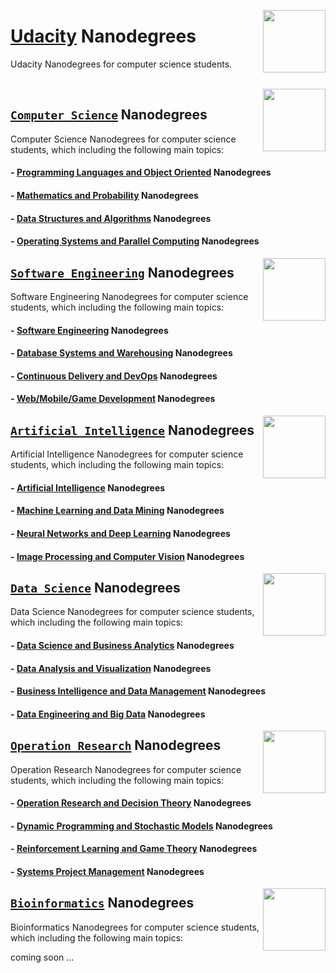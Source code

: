 <img align="right" width="100" src="https://github.com/cs-MohamedAyman/cs-MohamedAyman/blob/main/repos-logos/udacity.jpg"></img>

# [Udacity](https://www.udacity.com/) Nanodegrees
Udacity Nanodegrees for computer science students.

<br>

<img align="right" width="100" height="100" src="https://github.com/cs-MohamedAyman/cs-MohamedAyman/blob/main/repos-logos/computer-science-department.jpg">

## [`Computer Science`](https://github.com/cs-MohamedAyman/eLearning-Platforms/tree/master/Udacity-Nanodegrees/blob/master/Computer-Science/README.md) Nanodegrees
Computer Science Nanodegrees for computer science students, which including the following main topics:

#### - [Programming Languages and Object Oriented](https://github.com/cs-MohamedAyman/eLearning-Platforms/tree/master/Udacity-Nanodegrees/blob/master/Computer-Science/README.md) Nanodegrees
#### - [Mathematics and Probability](https://github.com/cs-MohamedAyman/eLearning-Platforms/tree/master/Udacity-Nanodegrees/blob/master/Computer-Science/README.md) Nanodegrees
#### - [Data Structures and Algorithms](https://github.com/cs-MohamedAyman/eLearning-Platforms/tree/master/Udacity-Nanodegrees/blob/master/Computer-Science/README.md) Nanodegrees
#### - [Operating Systems and Parallel Computing](https://github.com/cs-MohamedAyman/eLearning-Platforms/tree/master/Udacity-Nanodegrees/blob/master/Computer-Science/README.md) Nanodegrees

<img align="right" width="100" height="100" src="https://github.com/cs-MohamedAyman/cs-MohamedAyman/blob/main/repos-logos/software-engineering-department.jpg">

## [`Software Engineering`](https://github.com/cs-MohamedAyman/eLearning-Platforms/tree/master/Udacity-Nanodegrees/tree/master/Software-Engineering/README.md) Nanodegrees
Software Engineering Nanodegrees for computer science students, which including the following main topics:

#### - [Software Engineering](https://github.com/cs-MohamedAyman/eLearning-Platforms/tree/master/Udacity-Nanodegrees/tree/master/Software-Engineering/README.md) Nanodegrees
#### - [Database Systems and Warehousing](https://github.com/cs-MohamedAyman/eLearning-Platforms/tree/master/Udacity-Nanodegrees/tree/master/Software-Engineering/README.md) Nanodegrees
#### - [Continuous Delivery and DevOps](https://github.com/cs-MohamedAyman/eLearning-Platforms/tree/master/Udacity-Nanodegrees/tree/master/Software-Engineering/README.md) Nanodegrees
#### - [Web/Mobile/Game Development](https://github.com/cs-MohamedAyman/eLearning-Platforms/tree/master/Udacity-Nanodegrees/tree/master/Software-Engineering/README.md) Nanodegrees

<img align="right" width="100" height="100" src="https://github.com/cs-MohamedAyman/cs-MohamedAyman/blob/main/repos-logos/artificial-intelligence-department.jpg">

## [`Artificial Intelligence`](https://github.com/cs-MohamedAyman/eLearning-Platforms/tree/master/Udacity-Nanodegrees/tree/master/Artificial-Intelligence/README.md) Nanodegrees
Artificial Intelligence Nanodegrees for computer science students, which including the following main topics:

#### - [Artificial Intelligence](https://github.com/cs-MohamedAyman/eLearning-Platforms/tree/master/Udacity-Nanodegrees/tree/master/Artificial-Intelligence/README.md) Nanodegrees
#### - [Machine Learning and Data Mining](https://github.com/cs-MohamedAyman/eLearning-Platforms/tree/master/Udacity-Nanodegrees/tree/master/Artificial-Intelligence/README.md) Nanodegrees
#### - [Neural Networks and Deep Learning](https://github.com/cs-MohamedAyman/eLearning-Platforms/tree/master/Udacity-Nanodegrees/tree/master/Artificial-Intelligence/README.md) Nanodegrees
#### - [Image Processing and Computer Vision](https://github.com/cs-MohamedAyman/eLearning-Platforms/tree/master/Udacity-Nanodegrees/tree/master/Artificial-Intelligence/README.md) Nanodegrees

<img align="right" width="100" height="100" src="https://github.com/cs-MohamedAyman/cs-MohamedAyman/blob/main/repos-logos/data-science-department.jpg">

## [`Data Science`](https://github.com/cs-MohamedAyman/eLearning-Platforms/tree/master/Udacity-Nanodegrees/tree/master/Data-Science/README.md) Nanodegrees
Data Science Nanodegrees for computer science students, which including the following main topics:

#### - [Data Science and Business Analytics](https://github.com/cs-MohamedAyman/eLearning-Platforms/tree/master/Udacity-Nanodegrees/tree/master/Data-Science/README.md) Nanodegrees
#### - [Data Analysis and Visualization](https://github.com/cs-MohamedAyman/eLearning-Platforms/tree/master/Udacity-Nanodegrees/tree/master/Data-Science/README.md) Nanodegrees
#### - [Business Intelligence and Data Management](https://github.com/cs-MohamedAyman/eLearning-Platforms/tree/master/Udacity-Nanodegrees/tree/master/Data-Science/README.md) Nanodegrees
#### - [Data Engineering and Big Data](https://github.com/cs-MohamedAyman/eLearning-Platforms/tree/master/Udacity-Nanodegrees/tree/master/Data-Science/README.md) Nanodegrees

<img align="right" width="100" height="100" src="https://github.com/cs-MohamedAyman/cs-MohamedAyman/blob/main/repos-logos/operation-research-department.jpg">

## [`Operation Research`](https://github.com/cs-MohamedAyman/eLearning-Platforms/tree/master/Udacity-Nanodegrees/blob/master/Operation-Research/README.md) Nanodegrees
Operation Research Nanodegrees for computer science students, which including the following main topics:

#### - [Operation Research and Decision Theory](https://github.com/cs-MohamedAyman/eLearning-Platforms/tree/master/Udacity-Nanodegrees/blob/master/Operation-Research/README.md) Nanodegrees
#### - [Dynamic Programming and Stochastic Models](https://github.com/cs-MohamedAyman/eLearning-Platforms/tree/master/Udacity-Nanodegrees/tree/master/Operation-Research/README.md) Nanodegrees
#### - [Reinforcement Learning and Game Theory](https://github.com/cs-MohamedAyman/eLearning-Platforms/tree/master/Udacity-Nanodegrees/tree/master/Operation-Research/README.md) Nanodegrees
#### - [Systems Project Management](https://github.com/cs-MohamedAyman/eLearning-Platforms/tree/master/Udacity-Nanodegrees/tree/master/Operation-Research/README.md) Nanodegrees

<img align="right" width="100" height="100" src="https://github.com/cs-MohamedAyman/cs-MohamedAyman/blob/main/repos-logos/bioinformatics-department.jpg">

## [`Bioinformatics`](https://github.com/cs-MohamedAyman/eLearning-Platforms/tree/master/Udacity-Nanodegrees/blob/master/Bioinformatics/README.md) Nanodegrees
Bioinformatics Nanodegrees for computer science students, which including the following main topics:

coming soon ...
